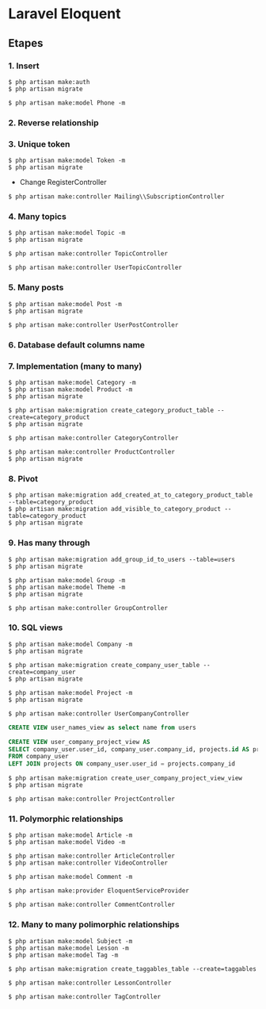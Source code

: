 # Laravel Eloquent

## Etapes

### 1. Insert

```
$ php artisan make:auth
$ php artisan migrate

$ php artisan make:model Phone -m
```

### 2. Reverse relationship

### 3. Unique token

```
$ php artisan make:model Token -m
$ php artisan migrate
```

- Change RegisterController

```
$ php artisan make:controller Mailing\\SubscriptionController
```

### 4. Many topics

```
$ php artisan make:model Topic -m
$ php artisan migrate

$ php artisan make:controller TopicController

$ php artisan make:controller UserTopicController
```

### 5. Many posts

```
$ php artisan make:model Post -m
$ php artisan migrate

$ php artisan make:controller UserPostController
```

### 6. Database default columns name

### 7. Implementation (many to many)

```
$ php artisan make:model Category -m
$ php artisan make:model Product -m
$ php artisan migrate

$ php artisan make:migration create_category_product_table --create=category_product
$ php artisan migrate

$ php artisan make:controller CategoryController

$ php artisan make:controller ProductController
$ php artisan migrate
```

### 8. Pivot

```
$ php artisan make:migration add_created_at_to_category_product_table --table=category_product
$ php artisan make:migration add_visible_to_category_product --table=category_product
$ php artisan migrate
```

### 9. Has many through

```
$ php artisan make:migration add_group_id_to_users --table=users
$ php artisan migrate

$ php artisan make:model Group -m
$ php artisan make:model Theme -m
$ php artisan migrate

$ php artisan make:controller GroupController
```

### 10. SQL views

```
$ php artisan make:model Company -m
$ php artisan migrate

$ php artisan make:migration create_company_user_table --create=company_user
$ php artisan migrate

$ php artisan make:model Project -m
$ php artisan migrate

$ php artisan make:controller UserCompanyController
```

```sql
CREATE VIEW user_names_view as select name from users
```

```sql
CREATE VIEW user_company_project_view AS
SELECT company_user.user_id, company_user.company_id, projects.id AS project_id
FROM company_user
LEFT JOIN projects ON company_user.user_id = projects.company_id
```

```
$ php artisan make:migration create_user_company_project_view_view
$ php artisan migrate

$ php artisan make:controller ProjectController
```

### 11. Polymorphic relationships

```
$ php artisan make:model Article -m
$ php artisan make:model Video -m

$ php artisan make:controller ArticleController
$ php artisan make:controller VideoController

$ php artisan make:model Comment -m

$ php artisan make:provider EloquentServiceProvider

$ php artisan make:controller CommentController
```

### 12. Many to many polimorphic relationships

```
$ php artisan make:model Subject -m
$ php artisan make:model Lesson -m
$ php artisan make:model Tag -m

$ php artisan make:migration create_taggables_table --create=taggables

$ php artisan make:controller LessonController

$ php artisan make:controller TagController
```